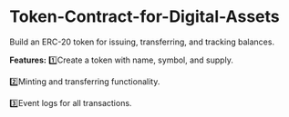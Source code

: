 # Token-Contract-for-Digital-Assets
Build an ERC-20 token for issuing, transferring, and tracking balances.

**Features:**
1️⃣Create a token with name, symbol, and supply.

2️⃣Minting and transferring functionality.

3️⃣Event logs for all transactions.
